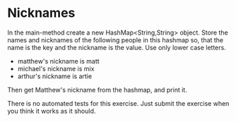 
# Nicknames

In the main-method create a new HashMap<String,String> object. Store the names and nicknames of the following people in this hashmap so, that the name is the key and the nickname is the value. Use only lower case letters.

- matthew's nickname is matt
- michael's nickname is mix
- arthur's nickname is artie

Then get Matthew's nickname from the hashmap, and print it.

There is no automated tests for this exercise. Just submit the exercise when you think it works as it should.
